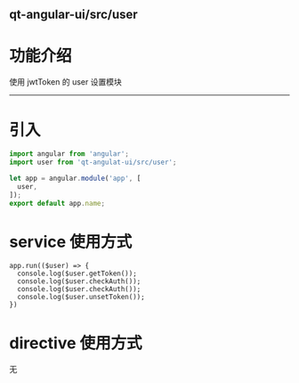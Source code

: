 qt-angular-ui/src/user
---

# 功能介绍
使用 jwtToken 的 user 设置模块

---

# 引入

```javascript
import angular from 'angular';
import user from 'qt-angulat-ui/src/user';

let app = angular.module('app', [
  user,
]);
export default app.name;
```

# service 使用方式
```
app.run(($user) => {
  console.log($user.getToken());
  console.log($user.checkAuth());
  console.log($user.checkAuth());
  console.log($user.unsetToken());
})
```

# directive 使用方式
无
